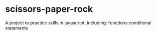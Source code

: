 # scissors-paper-rock

A project to practice skills in javascript, including:
functions 
conditional statements 